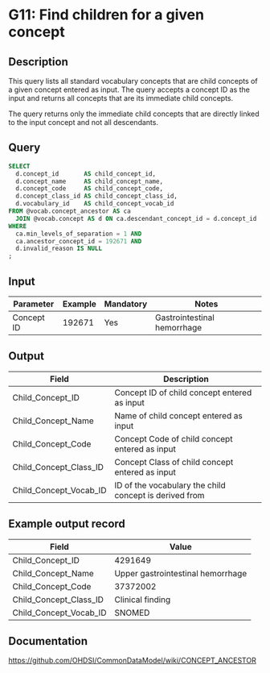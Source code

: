 <!---
Group:general
Name:G11 Find children for a given concept
Author:Patrick Ryan
CDM Version: 5.3
-->

# G11: Find children for a given concept

## Description
This query lists all standard vocabulary concepts that are child concepts of a given concept entered as input. The query accepts a concept ID as the input and returns all concepts that are its immediate child concepts.

The query returns only the immediate child concepts that are directly linked to the input concept and not all descendants.

## Query
```sql
SELECT
  d.concept_id       AS child_concept_id,
  d.concept_name     AS child_concept_name,
  d.concept_code     AS child_concept_code,
  d.concept_class_id AS child_concept_class_id,
  d.vocabulary_id    AS child_concept_vocab_id
FROM @vocab.concept_ancestor AS ca
  JOIN @vocab.concept AS d ON ca.descendant_concept_id = d.concept_id
WHERE
  ca.min_levels_of_separation = 1 AND
  ca.ancestor_concept_id = 192671 AND
  d.invalid_reason IS NULL
;
```

## Input


| Parameter   | Example  | Mandatory | Notes                       |
| ----------  | -------  | --------- | --------------------------- |
| Concept ID  | 192671   | Yes       | Gastrointestinal hemorrhage |

## Output

| Field                  | Description                                            |
| ---------------------- | ------------------------------------------------------ |
| Child_Concept_ID       | Concept ID of child concept entered as input           |
| Child_Concept_Name     | Name of child concept entered as input                 |
| Child_Concept_Code     | Concept Code of child concept entered as input         |
| Child_Concept_Class_ID | Concept Class of child concept entered as input        |
| Child_Concept_Vocab_ID | ID of the vocabulary the child concept is derived from |

## Example output record

| Field                   | Value                             |
| ----------------------- | --------------------------------- |
|  Child_Concept_ID       | 4291649                           |
|  Child_Concept_Name     | Upper gastrointestinal hemorrhage |
|  Child_Concept_Code     | 37372002                          |
|  Child_Concept_Class_ID | Clinical finding                  |
|  Child_Concept_Vocab_ID | SNOMED                            |

## Documentation
https://github.com/OHDSI/CommonDataModel/wiki/CONCEPT_ANCESTOR
